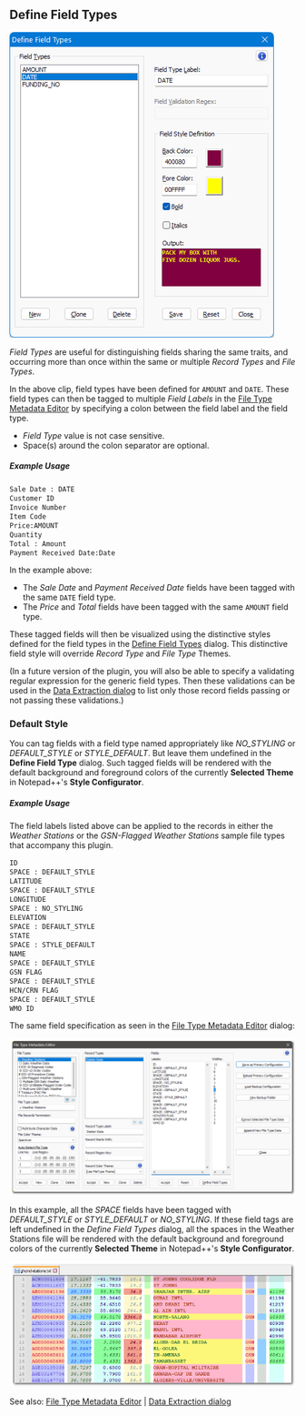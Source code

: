 ## Define Field Types

![Jump_to_Field_list](https://raw.githubusercontent.com/shriprem/FWDataViz/master/images/field_type_dialog.png)

_Field Types_ are useful for distinguishing fields sharing the same traits, and occurring more than once within the same or multiple _Record Types_ and _File Types_.

In the above clip, field types have been defined for `AMOUNT` and `DATE`. These field types can then be tagged to multiple _Field Labels_ in the [File Type Metadata Editor](https://github.com/shriprem/FWDataViz/blob/master/docs/file_type_config_dialog.md) by specifying a colon between the field label and the field type.
* _Field Type_ value is not case sensitive.
* Space(s) around the colon separator are optional.

##### Example Usage
```
Sale Date : DATE
Customer ID
Invoice Number
Item Code
Price:AMOUNT
Quantity
Total : Amount
Payment Received Date:Date
```

In the example above:
* The _Sale Date_ and _Payment Received Date_ fields have been tagged with the same `DATE` field type.
* The _Price_ and _Total_ fields have been tagged with the same `AMOUNT` field type.

These tagged fields will then be visualized using the distinctive styles defined for the field types in the [Define Field Types](https://github.com/shriprem/FWDataViz/blob/master/docs/field_type_dialog.md) dialog. This distinctive field style will override _Record Type_ and _File Type_ Themes.

(In a future version of the plugin, you will also be able to specify a validating regular expression for the generic field types. Then these validations can be used in the [Data Extraction dialog](https://github.com/shriprem/FWDataViz/blob/master/docs/data_extract_dialog.md) to list only those record fields passing or not passing these validations.)

### Default Style
You can tag fields with a field type named appropriately like _NO_STYLING_ or _DEFAULT_STYLE_ or _STYLE_DEFAULT_. But leave them undefined in the **Define Field Type** dialog. Such tagged fields will be rendered with the default background and foreground colors of the currently **Selected Theme** in Notepad++'s **Style Configurator**.

##### Example Usage
The field labels listed above can be applied to the records in either the _Weather Stations_ or the _GSN-Flagged Weather Stations_ sample file types that accompany this plugin.
```
ID
SPACE : DEFAULT_STYLE
LATITUDE
SPACE : DEFAULT_STYLE
LONGITUDE
SPACE : NO_STYLING
ELEVATION
SPACE : DEFAULT_STYLE
STATE
SPACE : STYLE_DEFAULT
NAME
SPACE : DEFAULT_STYLE
GSN FLAG
SPACE : DEFAULT_STYLE
HCN/CRN FLAG
SPACE : DEFAULT_STYLE
WMO ID
```

The same field specification as seen in the [File Type Metadata Editor](https://github.com/shriprem/FWDataViz/blob/master/docs/file_type_config_dialog.md) dialog:

![Default_Style_Field_Input](https://raw.githubusercontent.com/shriprem/FWDataViz/master/images/default_style_input.png)

In this example, all the _SPACE_ fields have been tagged with _DEFAULT_STYLE_ or  _STYLE_DEFAULT_ or _NO_STYLING_. If these field tags are left undefined in the _Define Field Types_ dialog, all the spaces in the Weather Stations file will be rendered with the default background and foreground colors of the currently **Selected Theme** in Notepad++'s **Style Configurator**.

![Default_Style_Field_Output](https://raw.githubusercontent.com/shriprem/FWDataViz/master/images/default_style_output.png)

See also: [File Type Metadata Editor](https://github.com/shriprem/FWDataViz/blob/master/docs/file_type_config_dialog.md) | [Data Extraction dialog](https://github.com/shriprem/FWDataViz/blob/master/docs/data_extract_dialog.md)
